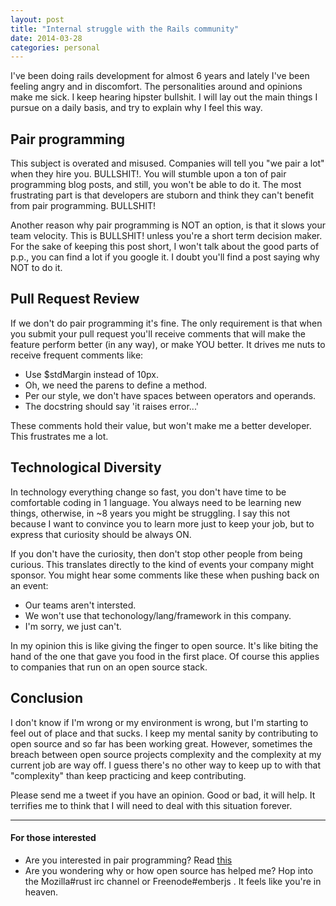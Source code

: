 ```yaml
---
layout: post
title: "Internal struggle with the Rails community"
date: 2014-03-28
categories: personal
---
```


I've been doing rails development for almost 6 years and lately I've
been feeling angry and in discomfort. The personalities around and
opinions make me sick. I keep hearing hipster bullshit. I will lay out
the main things I pursue on a daily basis, and try to explain why I feel
this way.

## Pair programming

This subject is overated and misused. Companies will tell you "we pair a
lot" when they hire you. BULLSHIT!. You will stumble upon a ton of pair
programming blog posts, and still, you won't be able to do it. The most
frustrating part is that developers are stuborn and think they can't
benefit from pair programming. BULLSHIT!

Another reason why pair programming is NOT an option, is that it slows
your team velocity.  This is BULLSHIT! unless you're a short term decision maker. For the
sake of keeping this post short, I won't talk about the good parts of
p.p., you can find a lot if you google it. I doubt you'll find a post
saying why NOT to do it.

## Pull Request Review

If we don't do pair programming it's fine. The only requirement is that
when you submit your pull request you'll receive comments that will make
the feature perform better (in any way), or make YOU better. It drives
me nuts to receive frequent comments like:

- Use $stdMargin instead of 10px.
- Oh, we need the parens to define a method.
- Per our style, we don't have spaces between operators and operands.
- The docstring should say 'it raises error...'

These comments hold their value, but won't make me a better developer.
This frustrates me a lot.

## Technological Diversity

In technology everything change so fast, you don't have time to be
comfortable coding in 1 language. You always need to be learning new
things, otherwise, in ~8 years you might be struggling. I say this not
because I want to convince you to learn more just to keep your job, but
to express that curiosity should be always ON.

If you don't have the curiosity, then don't stop other people from being
curious. This translates directly to the kind of events your company
might sponsor. You might hear some comments like these when pushing back on an
event:

- Our teams aren't intersted.
- We won't use that techonology/lang/framework in this company.
- I'm sorry, we just can't.

In my opinion this is like giving the finger to open source. It's like
biting the hand of the one that gave you food in the first place. Of
course this applies to companies that run on an open source stack.

## Conclusion

I don't know if I'm wrong or my environment is wrong, but I'm starting
to feel out of place and that sucks. I keep my mental sanity by contributing
to open source and so far has been working great. However, sometimes the
breach between open source projects complexity and the complexity at my
current job are way off. I guess there's no other way to keep up to with
that "complexity" than keep practicing and keep contributing.

Please send me a tweet if you have an opinion. Good or bad, it will
help. It terrifies me to think that I will need to deal with this
situation forever.

---

#### For those interested

- Are you interested in pair programming? Read
  [this](http://articles.coreyhaines.com/posts/thoughts-on-pair-programming/)
- Are you wondering why or how open source has helped me? Hop into the
  Mozilla#rust irc channel or Freenode#emberjs . It feels like you're in
heaven.

